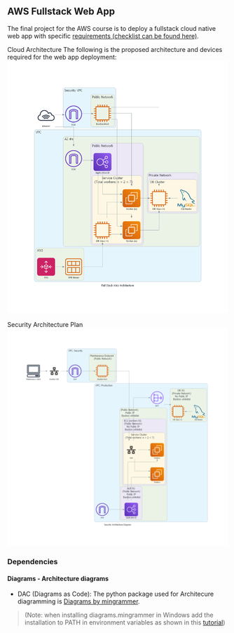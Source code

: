 ## AWS Fullstack Web App
The final project for the AWS course is to deploy a fullstack cloud native web app with specific [requirements (checklist can be found here)](./Checklist.md).

Cloud Architecture
The following is the proposed architecture and devices required for the web app deployment:
![Cloud Architecture](./DAC/full_stack_web_architecture.png)

Security Architecture Plan
![Cloud Architecture](./DAC/security_architecture_diagram.png)


### Dependencies
#### Diagrams - Architecture diagrams
- DAC (Diagrams as Code): The python package used for Architecure diagramming is [Diagrams by mingrammer](https://diagrams.mingrammer.com/).
>(Note: when installing diagrams.mingrammer in Windows add the installation to PATH in environment variables as shown in this [tutorial](https://www.youtube.com/watch?v=XnxIfoUQeWw&ab_channel=AscendingDeer))

